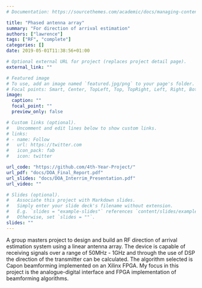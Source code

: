```yaml
---
# Documentation: https://sourcethemes.com/academic/docs/managing-content/

title: "Phased antenna array"
summary: "For direction of arrival estimation"
authors: ["lawrence"]
tags: ["RF", "complete"]
categories: []
date: 2019-05-01T11:38:56+01:00

# Optional external URL for project (replaces project detail page).
external_link: ""

# Featured image
# To use, add an image named `featured.jpg/png` to your page's folder.
# Focal points: Smart, Center, TopLeft, Top, TopRight, Left, Right, BottomLeft, Bottom, BottomRight.
image:
  caption: ""
  focal_point: ""
  preview_only: false

# Custom links (optional).
#   Uncomment and edit lines below to show custom links.
# links:
# - name: Follow
#   url: https://twitter.com
#   icon_pack: fab
#   icon: twitter

url_code: "https://github.com/4th-Year-Project/"
url_pdf: "docs/DOA_Final_Report.pdf"
url_slides: "docs/DOA_Interrim_Presentation.pdf"
url_video: ""

# Slides (optional).
#   Associate this project with Markdown slides.
#   Simply enter your slide deck's filename without extension.
#   E.g. `slides = "example-slides"` references `content/slides/example-slides.md`.
#   Otherwise, set `slides = ""`.
slides: ""
---
```

A group masters project to design and build an RF direction of arrival estimation system using a linear antenna array. The device is capable of receiving signals over a range of 50MHz - 1GHz and through the use of DSP the direction of the transmitter can be calculated. The algorithm selected is Capon beamforming implemented on an Xilinx FPGA. My focus in this project is the analogue-digital interface and FPGA implementation of beamforming algorithms.
